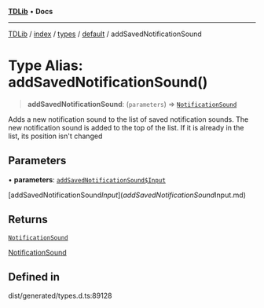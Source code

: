 [**TDLib**](../../../../../../README.md) • **Docs**

***

[TDLib](../../../../../../modules.md) / [index](../../../../../README.md) / [types](../../../README.md) / [default](../README.md) / addSavedNotificationSound

# Type Alias: addSavedNotificationSound()

> **addSavedNotificationSound**: (`parameters`) => [`NotificationSound`](NotificationSound-1.md)

Adds a new notification sound to the list of saved notification sounds. The new notification sound is added to the top of the list. If it is already in the list, its position isn't changed

## Parameters

• **parameters**: [`addSavedNotificationSound$Input`](addSavedNotificationSound$Input.md)

[addSavedNotificationSound$Input](addSavedNotificationSound$Input.md)

## Returns

[`NotificationSound`](NotificationSound-1.md)

[NotificationSound](NotificationSound-1.md)

## Defined in

dist/generated/types.d.ts:89128
